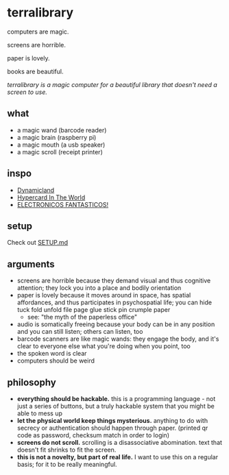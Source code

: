 # terralibrary

computers are magic.

screens are horrible.

paper is lovely.

books are beautiful.

*terralibrary is a magic computer for a beautiful library that doesn't need a screen to use.*

## what

- a magic wand (barcode reader)
- a magic brain (raspberry pi)
- a magic mouth (a usb speaker)
- a magic scroll (receipt printer)

## inspo

- [Dynamicland](https://dynamicland.org/)
- [Hypercard In The World](https://tashian.com/articles/dynamicland/)
- [ELECTRONICOS FANTASTICOS!](https://www.electronicosfantasticos.com/)

## setup

Check out [SETUP.md](SETUP.md)

## arguments

- screens are horrible because they demand visual and thus cognitive attention; they lock you into a place and bodily orientation
- paper is lovely because it moves around in space, has spatial affordances, and thus participates in psychospatial life; you can hide tuck fold unfold file page glue stick pin crumple paper
  -  see: "the myth of the paperless office"
- audio is somatically freeing because your body can be in any position and you can still listen; others can listen, too
- barcode scanners are like magic wands: they engage the body, and it's clear to everyone else what you're doing when you point, too
- the spoken word is clear
- computers should be weird

## philosophy
- **everything should be hackable.** this is a programming language - not just a series of buttons, but a truly hackable system that you might be able to mess up
- **let the physical world keep things mysterious.** anything to do with secrecy or authentication should happen through paper. (printed qr code as password, checksum match in order to login)
- **screens do not scroll.** scrolling is a disassociative abomination. text that doesn't fit shrinks to fit the screen.
- **this is not a novelty, but part of real life.** I want to use this on a regular basis; for it to be really meaningful.
